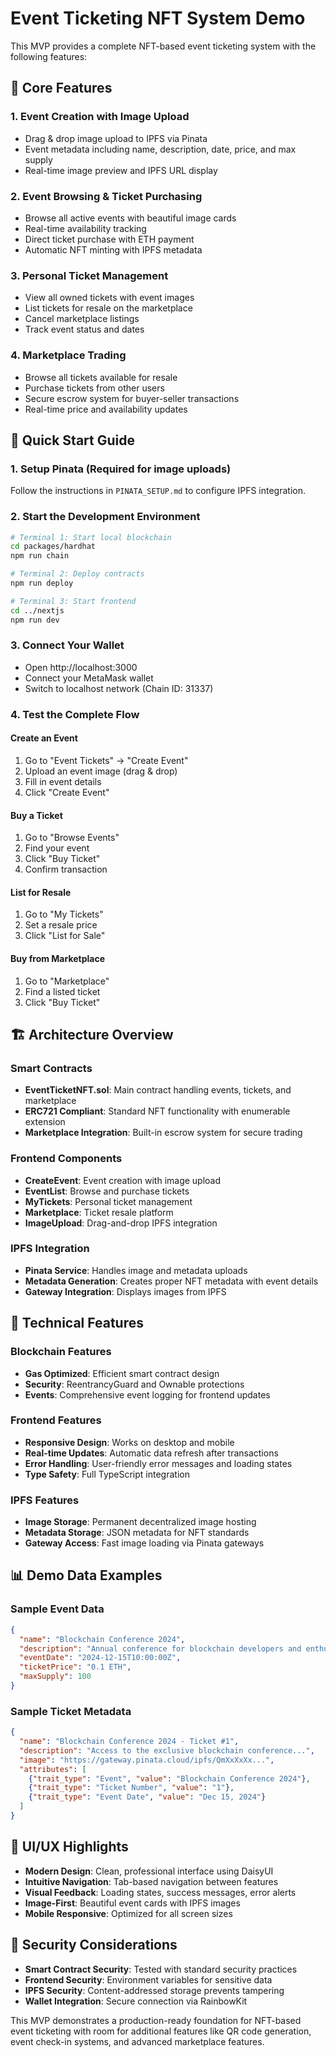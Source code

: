 # Event Ticketing NFT System Demo

This MVP provides a complete NFT-based event ticketing system with the following features:

## 🎯 Core Features

### 1. **Event Creation with Image Upload**
- Drag & drop image upload to IPFS via Pinata
- Event metadata including name, description, date, price, and max supply
- Real-time image preview and IPFS URL display

### 2. **Event Browsing & Ticket Purchasing**
- Browse all active events with beautiful image cards
- Real-time availability tracking
- Direct ticket purchase with ETH payment
- Automatic NFT minting with IPFS metadata

### 3. **Personal Ticket Management**
- View all owned tickets with event images
- List tickets for resale on the marketplace
- Cancel marketplace listings
- Track event status and dates

### 4. **Marketplace Trading**
- Browse all tickets available for resale
- Purchase tickets from other users
- Secure escrow system for buyer-seller transactions
- Real-time price and availability updates

## 🚀 Quick Start Guide

### 1. Setup Pinata (Required for image uploads)
Follow the instructions in `PINATA_SETUP.md` to configure IPFS integration.

### 2. Start the Development Environment
```bash
# Terminal 1: Start local blockchain
cd packages/hardhat
npm run chain

# Terminal 2: Deploy contracts
npm run deploy

# Terminal 3: Start frontend
cd ../nextjs
npm run dev
```

### 3. Connect Your Wallet
- Open http://localhost:3000
- Connect your MetaMask wallet
- Switch to localhost network (Chain ID: 31337)

### 4. Test the Complete Flow

#### Create an Event
1. Go to "Event Tickets" → "Create Event"
2. Upload an event image (drag & drop)
3. Fill in event details
4. Click "Create Event"

#### Buy a Ticket
1. Go to "Browse Events"
2. Find your event
3. Click "Buy Ticket"
4. Confirm transaction

#### List for Resale
1. Go to "My Tickets"
2. Set a resale price
3. Click "List for Sale"

#### Buy from Marketplace
1. Go to "Marketplace"
2. Find a listed ticket
3. Click "Buy Ticket"

## 🏗️ Architecture Overview

### Smart Contracts
- **EventTicketNFT.sol**: Main contract handling events, tickets, and marketplace
- **ERC721 Compliant**: Standard NFT functionality with enumerable extension
- **Marketplace Integration**: Built-in escrow system for secure trading

### Frontend Components
- **CreateEvent**: Event creation with image upload
- **EventList**: Browse and purchase tickets
- **MyTickets**: Personal ticket management
- **Marketplace**: Ticket resale platform
- **ImageUpload**: Drag-and-drop IPFS integration

### IPFS Integration
- **Pinata Service**: Handles image and metadata uploads
- **Metadata Generation**: Creates proper NFT metadata with event details
- **Gateway Integration**: Displays images from IPFS

## 🔧 Technical Features

### Blockchain Features
- **Gas Optimized**: Efficient smart contract design
- **Security**: ReentrancyGuard and Ownable protections
- **Events**: Comprehensive event logging for frontend updates

### Frontend Features
- **Responsive Design**: Works on desktop and mobile
- **Real-time Updates**: Automatic data refresh after transactions
- **Error Handling**: User-friendly error messages and loading states
- **Type Safety**: Full TypeScript integration

### IPFS Features
- **Image Storage**: Permanent decentralized image hosting
- **Metadata Storage**: JSON metadata for NFT standards
- **Gateway Access**: Fast image loading via Pinata gateways

## 📊 Demo Data Examples

### Sample Event Data
```json
{
  "name": "Blockchain Conference 2024",
  "description": "Annual conference for blockchain developers and enthusiasts",
  "eventDate": "2024-12-15T10:00:00Z",
  "ticketPrice": "0.1 ETH",
  "maxSupply": 100
}
```

### Sample Ticket Metadata
```json
{
  "name": "Blockchain Conference 2024 - Ticket #1",
  "description": "Access to the exclusive blockchain conference...",
  "image": "https://gateway.pinata.cloud/ipfs/QmXxXxXx...",
  "attributes": [
    {"trait_type": "Event", "value": "Blockchain Conference 2024"},
    {"trait_type": "Ticket Number", "value": "1"},
    {"trait_type": "Event Date", "value": "Dec 15, 2024"}
  ]
}
```

## 🎨 UI/UX Highlights

- **Modern Design**: Clean, professional interface using DaisyUI
- **Intuitive Navigation**: Tab-based navigation between features
- **Visual Feedback**: Loading states, success messages, error alerts
- **Image-First**: Beautiful event cards with IPFS images
- **Mobile Responsive**: Optimized for all screen sizes

## 🔐 Security Considerations

- **Smart Contract Security**: Tested with standard security practices
- **Frontend Security**: Environment variables for sensitive data
- **IPFS Security**: Content-addressed storage prevents tampering
- **Wallet Integration**: Secure connection via RainbowKit

This MVP demonstrates a production-ready foundation for NFT-based event ticketing with room for additional features like QR code generation, event check-in systems, and advanced marketplace features.
